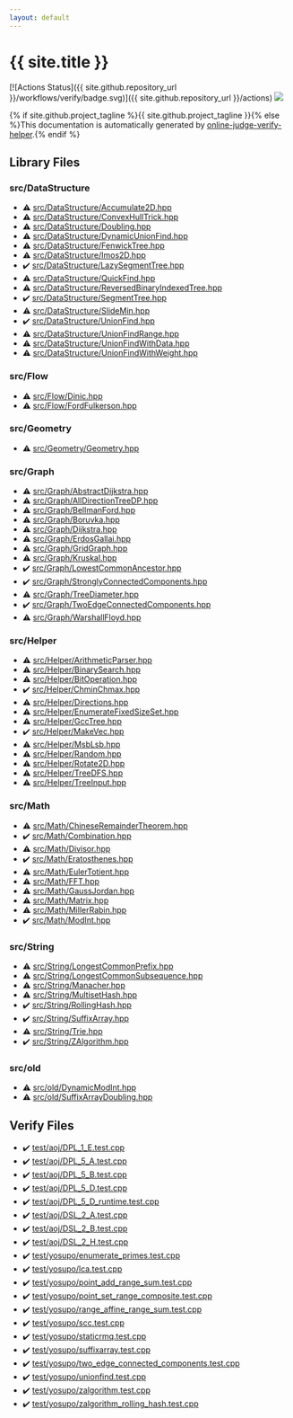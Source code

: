 ```yaml
---
layout: default
---
```


<!-- mathjax config similar to math.stackexchange -->
<script type="text/javascript" async
  src="https://cdnjs.cloudflare.com/ajax/libs/mathjax/2.7.5/MathJax.js?config=TeX-MML-AM_CHTML">
</script>
<script type="text/x-mathjax-config">
  MathJax.Hub.Config({
    TeX: { equationNumbers: { autoNumber: "AMS" }},
    tex2jax: {
      inlineMath: [ ['$','$'] ],
      processEscapes: true
    },
    "HTML-CSS": { matchFontHeight: false },
    displayAlign: "left",
    displayIndent: "2em"
  });
</script>

<script type="text/javascript" src="https://cdnjs.cloudflare.com/ajax/libs/jquery/3.4.1/jquery.min.js"></script>
<script src="https://cdn.jsdelivr.net/npm/jquery-balloon-js@1.1.2/jquery.balloon.min.js" integrity="sha256-ZEYs9VrgAeNuPvs15E39OsyOJaIkXEEt10fzxJ20+2I=" crossorigin="anonymous"></script>
<script type="text/javascript" src="assets/js/copy-button.js"></script>
<link rel="stylesheet" href="assets/css/copy-button.css" />


# {{ site.title }}

[![Actions Status]({{ site.github.repository_url }}/workflows/verify/badge.svg)]({{ site.github.repository_url }}/actions)
<a href="{{ site.github.repository_url }}"><img src="https://img.shields.io/github/last-commit/{{ site.github.owner_name }}/{{ site.github.repository_name }}" /></a>

{% if site.github.project_tagline %}{{ site.github.project_tagline }}{% else %}This documentation is automatically generated by <a href="https://github.com/kmyk/online-judge-verify-helper">online-judge-verify-helper</a>.{% endif %}

## Library Files

<div id="e73c6b5872115ad0f2896f8e8476ef39"></div>

### src/DataStructure

* :warning: <a href="library/src/DataStructure/Accumulate2D.hpp.html">src/DataStructure/Accumulate2D.hpp</a>
* :warning: <a href="library/src/DataStructure/ConvexHullTrick.hpp.html">src/DataStructure/ConvexHullTrick.hpp</a>
* :warning: <a href="library/src/DataStructure/Doubling.hpp.html">src/DataStructure/Doubling.hpp</a>
* :warning: <a href="library/src/DataStructure/DynamicUnionFind.hpp.html">src/DataStructure/DynamicUnionFind.hpp</a>
* :warning: <a href="library/src/DataStructure/FenwickTree.hpp.html">src/DataStructure/FenwickTree.hpp</a>
* :warning: <a href="library/src/DataStructure/Imos2D.hpp.html">src/DataStructure/Imos2D.hpp</a>
* :heavy_check_mark: <a href="library/src/DataStructure/LazySegmentTree.hpp.html">src/DataStructure/LazySegmentTree.hpp</a>
* :warning: <a href="library/src/DataStructure/QuickFind.hpp.html">src/DataStructure/QuickFind.hpp</a>
* :warning: <a href="library/src/DataStructure/ReversedBinaryIndexedTree.hpp.html">src/DataStructure/ReversedBinaryIndexedTree.hpp</a>
* :heavy_check_mark: <a href="library/src/DataStructure/SegmentTree.hpp.html">src/DataStructure/SegmentTree.hpp</a>
* :warning: <a href="library/src/DataStructure/SlideMin.hpp.html">src/DataStructure/SlideMin.hpp</a>
* :heavy_check_mark: <a href="library/src/DataStructure/UnionFind.hpp.html">src/DataStructure/UnionFind.hpp</a>
* :warning: <a href="library/src/DataStructure/UnionFindRange.hpp.html">src/DataStructure/UnionFindRange.hpp</a>
* :warning: <a href="library/src/DataStructure/UnionFindWithData.hpp.html">src/DataStructure/UnionFindWithData.hpp</a>
* :warning: <a href="library/src/DataStructure/UnionFindWithWeight.hpp.html">src/DataStructure/UnionFindWithWeight.hpp</a>


<div id="29f578163eb30c67e395a84ad90553a2"></div>

### src/Flow

* :warning: <a href="library/src/Flow/Dinic.hpp.html">src/Flow/Dinic.hpp</a>
* :warning: <a href="library/src/Flow/FordFulkerson.hpp.html">src/Flow/FordFulkerson.hpp</a>


<div id="426bb254552b21fb2d009880f952cd8b"></div>

### src/Geometry

* :warning: <a href="library/src/Geometry/Geometry.hpp.html">src/Geometry/Geometry.hpp</a>


<div id="6e5c608398952d411d1862b1f8dc05f5"></div>

### src/Graph

* :warning: <a href="library/src/Graph/AbstractDijkstra.hpp.html">src/Graph/AbstractDijkstra.hpp</a>
* :warning: <a href="library/src/Graph/AllDirectionTreeDP.hpp.html">src/Graph/AllDirectionTreeDP.hpp</a>
* :warning: <a href="library/src/Graph/BellmanFord.hpp.html">src/Graph/BellmanFord.hpp</a>
* :warning: <a href="library/src/Graph/Boruvka.hpp.html">src/Graph/Boruvka.hpp</a>
* :warning: <a href="library/src/Graph/Dijkstra.hpp.html">src/Graph/Dijkstra.hpp</a>
* :warning: <a href="library/src/Graph/ErdosGallai.hpp.html">src/Graph/ErdosGallai.hpp</a>
* :warning: <a href="library/src/Graph/GridGraph.hpp.html">src/Graph/GridGraph.hpp</a>
* :warning: <a href="library/src/Graph/Kruskal.hpp.html">src/Graph/Kruskal.hpp</a>
* :heavy_check_mark: <a href="library/src/Graph/LowestCommonAncestor.hpp.html">src/Graph/LowestCommonAncestor.hpp</a>
* :heavy_check_mark: <a href="library/src/Graph/StronglyConnectedComponents.hpp.html">src/Graph/StronglyConnectedComponents.hpp</a>
* :warning: <a href="library/src/Graph/TreeDiameter.hpp.html">src/Graph/TreeDiameter.hpp</a>
* :heavy_check_mark: <a href="library/src/Graph/TwoEdgeConnectedComponents.hpp.html">src/Graph/TwoEdgeConnectedComponents.hpp</a>
* :warning: <a href="library/src/Graph/WarshallFloyd.hpp.html">src/Graph/WarshallFloyd.hpp</a>


<div id="1b49b634354b8edb1dc8ef8a73014950"></div>

### src/Helper

* :warning: <a href="library/src/Helper/ArithmeticParser.hpp.html">src/Helper/ArithmeticParser.hpp</a>
* :warning: <a href="library/src/Helper/BinarySearch.hpp.html">src/Helper/BinarySearch.hpp</a>
* :warning: <a href="library/src/Helper/BitOperation.hpp.html">src/Helper/BitOperation.hpp</a>
* :heavy_check_mark: <a href="library/src/Helper/ChminChmax.hpp.html">src/Helper/ChminChmax.hpp</a>
* :warning: <a href="library/src/Helper/Directions.hpp.html">src/Helper/Directions.hpp</a>
* :warning: <a href="library/src/Helper/EnumerateFixedSizeSet.hpp.html">src/Helper/EnumerateFixedSizeSet.hpp</a>
* :warning: <a href="library/src/Helper/GccTree.hpp.html">src/Helper/GccTree.hpp</a>
* :heavy_check_mark: <a href="library/src/Helper/MakeVec.hpp.html">src/Helper/MakeVec.hpp</a>
* :warning: <a href="library/src/Helper/MsbLsb.hpp.html">src/Helper/MsbLsb.hpp</a>
* :warning: <a href="library/src/Helper/Random.hpp.html">src/Helper/Random.hpp</a>
* :warning: <a href="library/src/Helper/Rotate2D.hpp.html">src/Helper/Rotate2D.hpp</a>
* :warning: <a href="library/src/Helper/TreeDFS.hpp.html">src/Helper/TreeDFS.hpp</a>
* :warning: <a href="library/src/Helper/TreeInput.hpp.html">src/Helper/TreeInput.hpp</a>


<div id="64f6d80a21cfb0c7e1026d02dde4f7fa"></div>

### src/Math

* :warning: <a href="library/src/Math/ChineseRemainderTheorem.hpp.html">src/Math/ChineseRemainderTheorem.hpp</a>
* :heavy_check_mark: <a href="library/src/Math/Combination.hpp.html">src/Math/Combination.hpp</a>
* :warning: <a href="library/src/Math/Divisor.hpp.html">src/Math/Divisor.hpp</a>
* :heavy_check_mark: <a href="library/src/Math/Eratosthenes.hpp.html">src/Math/Eratosthenes.hpp</a>
* :warning: <a href="library/src/Math/EulerTotient.hpp.html">src/Math/EulerTotient.hpp</a>
* :warning: <a href="library/src/Math/FFT.hpp.html">src/Math/FFT.hpp</a>
* :warning: <a href="library/src/Math/GaussJordan.hpp.html">src/Math/GaussJordan.hpp</a>
* :warning: <a href="library/src/Math/Matrix.hpp.html">src/Math/Matrix.hpp</a>
* :warning: <a href="library/src/Math/MillerRabin.hpp.html">src/Math/MillerRabin.hpp</a>
* :heavy_check_mark: <a href="library/src/Math/ModInt.hpp.html">src/Math/ModInt.hpp</a>


<div id="ac276d2326c527c8c7dbcbb63d85c6c7"></div>

### src/String

* :warning: <a href="library/src/String/LongestCommonPrefix.hpp.html">src/String/LongestCommonPrefix.hpp</a>
* :warning: <a href="library/src/String/LongestCommonSubsequence.hpp.html">src/String/LongestCommonSubsequence.hpp</a>
* :warning: <a href="library/src/String/Manacher.hpp.html">src/String/Manacher.hpp</a>
* :warning: <a href="library/src/String/MultisetHash.hpp.html">src/String/MultisetHash.hpp</a>
* :heavy_check_mark: <a href="library/src/String/RollingHash.hpp.html">src/String/RollingHash.hpp</a>
* :heavy_check_mark: <a href="library/src/String/SuffixArray.hpp.html">src/String/SuffixArray.hpp</a>
* :warning: <a href="library/src/String/Trie.hpp.html">src/String/Trie.hpp</a>
* :heavy_check_mark: <a href="library/src/String/ZAlgorithm.hpp.html">src/String/ZAlgorithm.hpp</a>


<div id="ed8431f95262b19a48e972d3753d06d7"></div>

### src/old

* :warning: <a href="library/src/old/DynamicModInt.hpp.html">src/old/DynamicModInt.hpp</a>
* :warning: <a href="library/src/old/SuffixArrayDoubling.hpp.html">src/old/SuffixArrayDoubling.hpp</a>


## Verify Files

* :heavy_check_mark: <a href="verify/test/aoj/DPL_1_E.test.cpp.html">test/aoj/DPL_1_E.test.cpp</a>
* :heavy_check_mark: <a href="verify/test/aoj/DPL_5_A.test.cpp.html">test/aoj/DPL_5_A.test.cpp</a>
* :heavy_check_mark: <a href="verify/test/aoj/DPL_5_B.test.cpp.html">test/aoj/DPL_5_B.test.cpp</a>
* :heavy_check_mark: <a href="verify/test/aoj/DPL_5_D.test.cpp.html">test/aoj/DPL_5_D.test.cpp</a>
* :heavy_check_mark: <a href="verify/test/aoj/DPL_5_D_runtime.test.cpp.html">test/aoj/DPL_5_D_runtime.test.cpp</a>
* :heavy_check_mark: <a href="verify/test/aoj/DSL_2_A.test.cpp.html">test/aoj/DSL_2_A.test.cpp</a>
* :heavy_check_mark: <a href="verify/test/aoj/DSL_2_B.test.cpp.html">test/aoj/DSL_2_B.test.cpp</a>
* :heavy_check_mark: <a href="verify/test/aoj/DSL_2_H.test.cpp.html">test/aoj/DSL_2_H.test.cpp</a>
* :heavy_check_mark: <a href="verify/test/yosupo/enumerate_primes.test.cpp.html">test/yosupo/enumerate_primes.test.cpp</a>
* :heavy_check_mark: <a href="verify/test/yosupo/lca.test.cpp.html">test/yosupo/lca.test.cpp</a>
* :heavy_check_mark: <a href="verify/test/yosupo/point_add_range_sum.test.cpp.html">test/yosupo/point_add_range_sum.test.cpp</a>
* :heavy_check_mark: <a href="verify/test/yosupo/point_set_range_composite.test.cpp.html">test/yosupo/point_set_range_composite.test.cpp</a>
* :heavy_check_mark: <a href="verify/test/yosupo/range_affine_range_sum.test.cpp.html">test/yosupo/range_affine_range_sum.test.cpp</a>
* :heavy_check_mark: <a href="verify/test/yosupo/scc.test.cpp.html">test/yosupo/scc.test.cpp</a>
* :heavy_check_mark: <a href="verify/test/yosupo/staticrmq.test.cpp.html">test/yosupo/staticrmq.test.cpp</a>
* :heavy_check_mark: <a href="verify/test/yosupo/suffixarray.test.cpp.html">test/yosupo/suffixarray.test.cpp</a>
* :heavy_check_mark: <a href="verify/test/yosupo/two_edge_connected_components.test.cpp.html">test/yosupo/two_edge_connected_components.test.cpp</a>
* :heavy_check_mark: <a href="verify/test/yosupo/unionfind.test.cpp.html">test/yosupo/unionfind.test.cpp</a>
* :heavy_check_mark: <a href="verify/test/yosupo/zalgorithm.test.cpp.html">test/yosupo/zalgorithm.test.cpp</a>
* :heavy_check_mark: <a href="verify/test/yosupo/zalgorithm_rolling_hash.test.cpp.html">test/yosupo/zalgorithm_rolling_hash.test.cpp</a>


